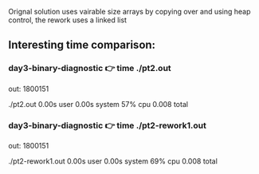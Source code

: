 Orignal solution uses vairable size arrays by copying over and using heap control, the rework uses a linked list

## Interesting time comparison:

### day3-binary-diagnostic 👉 time ./pt2.out
out: 1800151

./pt2.out  0.00s user 0.00s system 57% cpu 0.008 total

### day3-binary-diagnostic 👉 time ./pt2-rework1.out
out: 1800151

./pt2-rework1.out  0.00s user 0.00s system 69% cpu 0.008 total


